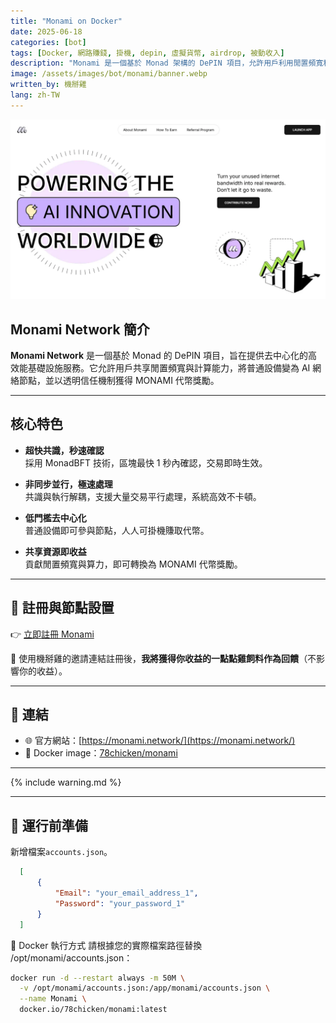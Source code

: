 ```yaml
---
title: "Monami on Docker"
date: 2025-06-18
categories: [bot]
tags: [Docker, 網路賺錢, 掛機, depin, 虛擬貨幣, airdrop, 被動收入]
description: "Monami 是一個基於 Monad 架構的 DePIN 項目，允許用戶利用閒置頻寬和計算資源，參與去中心化 AI 網絡並獲得 MONAMI 代幣獎勵。"
image: /assets/images/bot/monami/banner.webp
written_by: 機掰雞
lang: zh-TW
---
```


![Monami 封面圖](/assets/images/bot/monami/banner.webp)


## Monami Network 簡介

**Monami Network** 是一個基於 Monad 的 DePIN 項目，旨在提供去中心化的高效能基礎設施服務。它允許用戶共享閒置頻寬與計算能力，將普通設備變為 AI 網絡節點，並以透明信任機制獲得 MONAMI 代幣獎勵。

---

## 核心特色

- **超快共識，秒速確認**  
  採用 MonadBFT 技術，區塊最快 1 秒內確認，交易即時生效。

- **非同步並行，極速處理**  
  共識與執行解耦，支援大量交易平行處理，系統高效不卡頓。

- **低門檻去中心化**  
  普通設備即可參與節點，人人可掛機賺取代幣。

- **共享資源即收益**  
  貢獻閒置頻寬與算力，即可轉換為 MONAMI 代幣獎勵。

---

## 📝 註冊與節點設置

👉 [立即註冊 Monami](https://monami.network/signup?refcode=NSM56E)

🎉 使用機掰雞的邀請連結註冊後，**我將獲得你收益的一點點雞飼料作為回饋**（不影響你的收益）。

---

## 🔗 連結

- 🌐 官方網站：[https://monami.network/](https://monami.network/)
- 🐳 Docker image：[78chicken/monami](https://hub.docker.com/r/78chicken/monami)

---

{% include warning.md %}

---

## 📁 運行前準備

新增檔案`accounts.json`。

```json
  [
      {
          "Email": "your_email_address_1",
          "Password": "your_password_1"
      }
  ]   
```
🐳 Docker 執行方式
請根據您的實際檔案路徑替換 /opt/monami/accounts.json：

```bash
docker run -d --restart always -m 50M \
  -v /opt/monami/accounts.json:/app/monami/accounts.json \
  --name Monami \
  docker.io/78chicken/monami:latest
```
